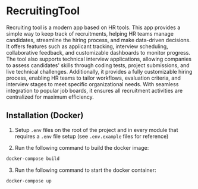 # RecruitingTool

Recruiting tool is a modern app based on HR tools. This app provides a simple way to keep track of recruitments, helping HR teams manage candidates, streamline the hiring process, and make data-driven decisions. It offers features such as applicant tracking, interview scheduling, collaborative feedback, and customizable dashboards to monitor progress. The tool also supports technical interview applications, allowing companies to assess candidates' skills through coding tests, project submissions, and live technical challenges. Additionally, it provides a fully customizable hiring process, enabling HR teams to tailor workflows, evaluation criteria, and interview stages to meet specific organizational needs. With seamless integration to popular job boards, it ensures all recruitment activities are centralized for maximum efficiency.

## Installation (Docker)

1. Setup `.env` files on the root of the project and in every module that requires a `.env` file setup (see `.env.example` files for reference)

2. Run the following command to build the docker image:

```bash
docker-compose build
```

3. Run the following command to start the docker container:

```bash
docker-compose up
```

